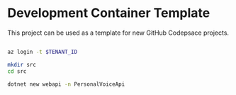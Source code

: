 # Development Container Template

This project can be used as a template for new GitHub Codepsace projects.

```bash

az login -t $TENANT_ID

mkdir src
cd src

dotnet new webapi -n PersonalVoiceApi

```
